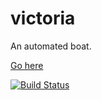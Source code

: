 # victoria

An automated boat.

[Go here](adamgross.me)

[![Build Status](https://travis-ci.org/grossadamm/victoria.svg?branch=master)](https://travis-ci.org/grossadamm/victoria)
